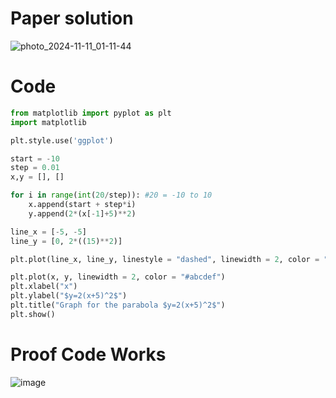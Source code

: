 # Paper solution
![photo_2024-11-11_01-11-44](https://github.com/user-attachments/assets/90d2d85c-a266-4cae-bff8-28da645c83f6)

# Code
```.py
from matplotlib import pyplot as plt
import matplotlib

plt.style.use('ggplot')

start = -10
step = 0.01
x,y = [], []

for i in range(int(20/step)): #20 = -10 to 10
    x.append(start + step*i)
    y.append(2*(x[-1]+5)**2)

line_x = [-5, -5]
line_y = [0, 2*((15)**2)]

plt.plot(line_x, line_y, linestyle = "dashed", linewidth = 2, color = "#0a55a6")

plt.plot(x, y, linewidth = 2, color = "#abcdef")
plt.xlabel("x")
plt.ylabel("$y=2(x+5)^2$")
plt.title("Graph for the parabola $y=2(x+5)^2$")
plt.show()
```
# Proof Code Works
![image](https://github.com/user-attachments/assets/3f31969c-8633-4f8d-b287-d11e10c73d1c)
